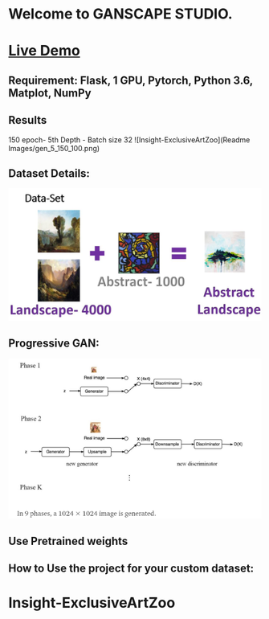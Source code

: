 
# Welcome to GANSCAPE STUDIO.
# [Live Demo](http://3.15.32.149:8501/)


## Requirement:  Flask, 1 GPU, Pytorch, Python 3.6, Matplot, NumPy


## Results
150 epoch- 5th Depth - Batch size 32 
![Insight-ExclusiveArtZoo](Readme Images/gen_5_150_100.png)

## Dataset Details:

![Insight-ExclusiveArtZoo](Dataset.JPG)

## Progressive GAN:

![ProGAN](ProgressiveGAN.png)

## Use Pretrained weights

## How to Use the project for your custom dataset:


# Insight-ExclusiveArtZoo
